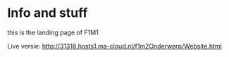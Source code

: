 # Info and stuff
this is the landing page of F1M1

Live versie: http://31318.hosts1.ma-cloud.nl/f1m2Onderwerp/Website.html
